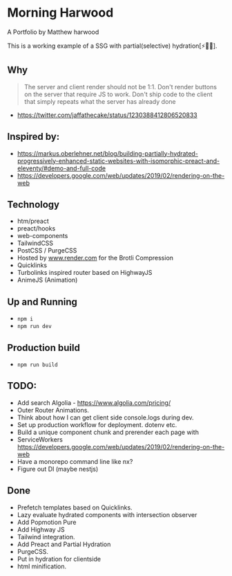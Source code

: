 # Morning Harwood

A Portfolio by Matthew harwood

This is a working example of a SSG with partial(selective) hydration[⚡🧩💦].

## Why

> The server and client render should not be 1:1.
> Don't render buttons on the server that require JS to work.
> Don't ship code to the client that simply repeats what the server has already done

- https://twitter.com/jaffathecake/status/1230388412806520833

## Inspired by:

- https://markus.oberlehner.net/blog/building-partially-hydrated-progressively-enhanced-static-websites-with-isomorphic-preact-and-eleventy/#demo-and-full-code
- https://developers.google.com/web/updates/2019/02/rendering-on-the-web

## Technology

- htm/preact
- preact/hooks
- web-components
- TailwindCSS
- PostCSS / PurgeCSS
- Hosted by www.render.com for the Brotli Compression
- Quicklinks
- Turbolinks inspired router based on HighwayJS
- AnimeJS (Animation)

## Up and Running

- `npm i`
- `npm run dev`

## Production build

- `npm run build`

## TODO:
- Add search Algolia - https://www.algolia.com/pricing/
- Outer Router Animations.
- Think about how I can get client side console.logs during dev.
- Set up production workflow for deployment. dotenv etc.
- Build a unique component chunk and prerender each page with
- ServiceWorkers https://developers.google.com/web/updates/2019/02/rendering-on-the-web
- Have a monorepo command line like nx?
- Figure out DI (maybe nestjs)

## Done

- Prefetch templates based on Quicklinks.
- Lazy evaluate hydrated components with intersection observer
- Add Popmotion Pure
- Add Highway JS
- Tailwind integration.
- Add Preact and Partial Hydration
- PurgeCSS.
- Put in hydration for clientside
- html minification.
